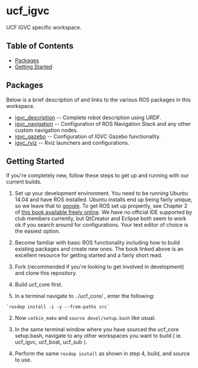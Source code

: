 # ucf_igvc
UCF IGVC specific workspace.

## Table of Contents
* [Packages](#packages)
* [Getting Started](#getting-started)

## <a name="packages"></a>Packages
Below is a brief description of and links to the various ROS packages in this workspace.
* [igvc_description](https://github.com/ucfroboticsclub/ucf_robotics/tree/master/ucf_igvc/src/igvc/igvc_description) -- Complete robot description using URDF.
* [igvc_navigation](https://github.com/ucfroboticsclub/ucf_robotics/tree/master/ucf_igvc/src/igvc_apps/igvc_navigation) -- Configuration of ROS Navigation Stack and any other custom navigation nodes.
* [igvc_gazebo](https://github.com/ucfroboticsclub/ucf_robotics/tree/master/ucf_igvc/src/igvc_simulator/igvc_gazebo) -- Configuration of IGVC Gazebo functionality.
* [igvc_rviz](https://github.com/ucfroboticsclub/ucf_robotics/tree/master/ucf_igvc/src/igvc_viz/igvc_rviz) -- Rviz launchers and configurations.

## <a name="getting-started"></a>Getting Started
If you're completely new, follow these steps to get up and running with our current builds.

1. Set up your development environment.  You need to be running Ubuntu 14.04 and have ROS installed.  Ubuntu installs end up being fairly unique, so we leave that to [google](http://google.com).  To get ROS set up propertly, see Chapter 2 of [this book available freely online](http://www.cse.sc.edu/~jokane/agitr/).  We have no official IDE supported by club members currently, but QtCreator and Eclipse both seem to work ok if you search around for configurations.  Your text editor of choice is the easiest option.

2. Become familiar with basic ROS functionality including how to build existing packages and create new ones.  The book linked above is an excellent resource for getting started and a fairly short read.

3. Fork (recommended if you're looking to get involved in development) and clone this repository.

4. Build ucf_core first.
  1. In a terminal navigate to ../ucf_core/ , enter the following:
    
    `rosdep install -i -y --from-paths src`
    
  2. Now `catkin_make` and `source devel/setup.bash` like usual.
  
5. In the same terminal window where you have sourced the ucf_core setup.bash, navigate to any other workspaces you want to build ( ie. ucf_igvc, ucf_boat, ucf_sub ).

6. Perform the same `rosdep install` as shown in step 4, build, and source to use.
